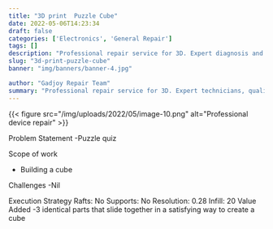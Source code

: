 ```yaml
---
title: "3D print  Puzzle Cube"
date: 2022-05-06T14:23:34
draft: false
categories: ['Electronics', 'General Repair']
tags: []
description: "Professional repair service for 3D. Expert diagnosis and quality repairs in Bangalore."
slug: "3d-print-puzzle-cube"
banner: "img/banners/banner-4.jpg"

author: "Gadjoy Repair Team"
summary: "Professional repair service for 3D. Expert technicians, quality parts, warranty included."
---
```


{{< figure src="/img/uploads/2022/05/image-10.png" alt="Professional device repair" >}}

Problem Statement -Puzzle quiz

Scope of work

- Building a cube

Challenges -Nil

Execution Strategy Rafts: No Supports: No Resolution: 0.28 Infill: 20 Value Added -3 identical parts that slide together in a satisfying way to create a cube